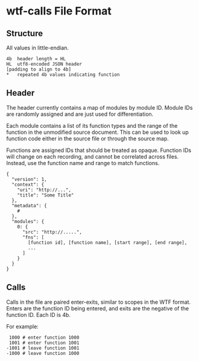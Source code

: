 # wtf-calls File Format

## Structure

All values in little-endian.

```
4b  header length = HL
HL  utf8-encoded JSON header
[padding to align to 4b]
*   repeated 4b values indicating function
```

## Header

The header currently contains a map of modules by module ID. Module IDs are
randomly assigned and are just used for differentiation.

Each module contains a list of its function types and the range of the function
in the unmodified source document. This can be used to look up function code
either in the source file or through the source map.

Functions are assigned IDs that should be treated as opaque. Function IDs will
change on each recording, and cannot be correlated across files. Instead, use
the function name and range to match functions.

```
{
  "version": 1,
  "context": {
    "uri": "http://...",
    "title": "Some Title"
  },
  "metadata": {
    #
  },
  "modules": {
    0: {
      "src": "http://.....",
      "fns": [
        [function id], [function name], [start range], [end range],
        ...
      ]
    }
  }
}
```

## Calls

Calls in the file are paired enter-exits, similar to scopes in the WTF format.
Enters are the function ID being entered, and exits are the negative of the
function ID. Each ID is 4b.

For example:

```
 1000 # enter function 1000
 1001 # enter function 1001
-1001 # leave function 1001
-1000 # leave function 1000
```

